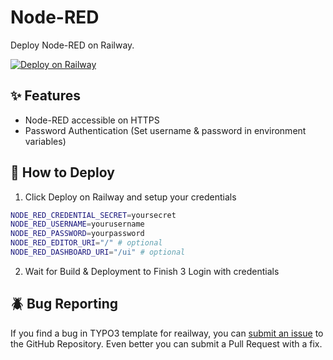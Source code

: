 # Node-RED

Deploy Node-RED  on Railway.

[![Deploy on Railway](https://railway.app/button.svg)](https://railway.app/template/56bdr8?referralCode=2_sIT9)

## ✨ Features

* Node-RED accessible on HTTPS
* Password Authentication (Set username & password in environment variables)

## 🚀 How to Deploy

1. Click Deploy on Railway and setup your credentials

```bash
NODE_RED_CREDENTIAL_SECRET=yoursecret
NODE_RED_USERNAME=yourusername
NODE_RED_PASSWORD=yourpassword
NODE_RED_EDITOR_URI="/" # optional
NODE_RED_DASHBOARD_URI="/ui" # optional
```

2. Wait for Build & Deployment to Finish
3 Login with credentials

## 🪲 Bug Reporting

If you find a bug in TYPO3 template for reailway, you can [submit an issue](https://github.com/vergissberlin/railwayapp-nodered/issues/new) to the GitHub Repository. Even better you can submit a Pull Request with a fix.
